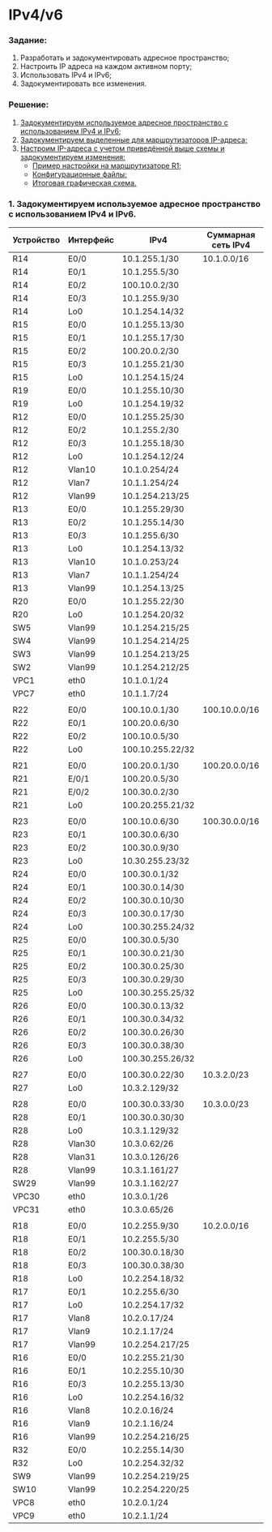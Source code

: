 #  IPv4/v6

###  Задание:

  1. Разработать и задокументировать адресное пространство;
  2. Настроить IP адреса на каждом активном порту;
  3. Использовать IPv4 и IPv6;
  4. Задокументировать все изменения.



###  Решение:

  1. [Задокументируем используемое адресное пространство с использованием IPv4 и IPv6;](README.md#1-%D0%B7%D0%B0%D0%B4%D0%BE%D0%BA%D1%83%D0%BC%D0%B5%D0%BD%D1%82%D0%B8%D1%80%D1%83%D0%B5%D0%BC-%D0%B8%D1%81%D0%BF%D0%BE%D0%BB%D1%8C%D0%B7%D1%83%D0%B5%D0%BC%D0%BE%D0%B5-%D0%B0%D0%B4%D1%80%D0%B5%D1%81%D0%BD%D0%BE%D0%B5-%D0%BF%D1%80%D0%BE%D1%81%D1%82%D1%80%D0%B0%D0%BD%D1%81%D1%82%D0%B2%D0%BE-%D1%81-%D0%B8%D1%81%D0%BF%D0%BE%D0%BB%D1%8C%D0%B7%D0%BE%D0%B2%D0%B0%D0%BD%D0%B8%D0%B5%D0%BC-ipv4-%D0%B8-ipv6)
  2. [Задокументируем выделенные для маршрутизаторов IP-адреса;](README.md#2-%D0%B7%D0%B0%D0%B4%D0%BE%D0%BA%D1%83%D0%BC%D0%B5%D0%BD%D1%82%D0%B8%D1%80%D1%83%D0%B5%D0%BC-%D0%B2%D1%8B%D0%B4%D0%B5%D0%BB%D0%B5%D0%BD%D0%BD%D1%8B%D0%B5-%D0%B4%D0%BB%D1%8F-%D0%BC%D0%B0%D1%80%D1%88%D1%80%D1%83%D1%82%D0%B8%D0%B7%D0%B0%D1%82%D0%BE%D1%80%D0%BE%D0%B2-ip-%D0%B0%D0%B4%D1%80%D0%B5%D1%81%D0%B0)
  3. [Настроим IP-адреса с учетом приведённой выше схемы и задокументируем изменения:](README.md#3-%D0%BD%D0%B0%D1%81%D1%82%D1%80%D0%BE%D0%B8%D0%BC-ip-%D0%B0%D0%B4%D1%80%D0%B5%D1%81%D0%B0-%D1%81-%D1%83%D1%87%D0%B5%D1%82%D0%BE%D0%BC-%D0%BF%D1%80%D0%B8%D0%B2%D0%B5%D0%B4%D1%91%D0%BD%D0%BD%D0%BE%D0%B9-%D0%B2%D1%8B%D1%88%D0%B5-%D1%81%D1%85%D0%B5%D0%BC%D1%8B-%D0%B8-%D0%B7%D0%B0%D0%B4%D0%BE%D0%BA%D1%83%D0%BC%D0%B5%D0%BD%D1%82%D0%B8%D1%80%D1%83%D0%B5%D0%BC-%D0%B8%D0%B7%D0%BC%D0%B5%D0%BD%D0%B5%D0%BD%D0%B8%D1%8F)
     - [Пример настройки на маршрутизаторе R1;](README.md#%D0%BF%D1%80%D0%B8%D0%BC%D0%B5%D1%80-%D0%BD%D0%B0%D1%81%D1%82%D1%80%D0%BE%D0%B9%D0%BA%D0%B8-%D0%BD%D0%B0-%D0%BC%D0%B0%D1%80%D1%88%D1%80%D1%83%D1%82%D0%B8%D0%B7%D0%B0%D1%82%D0%BE%D1%80%D0%B5-r1)
     - [Конфигурационные файлы;](configs/)
     - [Итоговая графическая схема.](README.md#%D0%B8%D1%82%D0%BE%D0%B3%D0%BE%D0%B2%D0%B0%D1%8F-%D0%B3%D1%80%D0%B0%D1%84%D0%B8%D1%87%D0%B5%D1%81%D0%BA%D0%B0%D1%8F-%D1%81%D1%85%D0%B5%D0%BC%D0%B0)

###  1. Задокументируем используемое адресное пространство с использованием IPv4 и IPv6.

| Устройство | Интерфейс | IPv4             | Суммарная сеть IPv4 | IPv6 unicast           | IPv6 link-local | Суммарная сеть IPv6 |
|------------|-----------|------------------|---------------------|------------------------|-----------------|---------------------|
| R14        | E0/0      | 10.1.255.1/30    | 10.1.0.0/16         | 2001:A:1:1400::/64     | fe80::14/10     | 2001:A:1::/48       |
| R14        | E0/1      | 10.1.255.5/30    |                     | 2001:A:1:1401::/64     |                 |                     |
| R14        | E0/2      | 100.10.0.2/30    |                     | 2001:B:1:2200::1402/64 |                 |                     |
| R14        | E0/3      | 10.1.255.9/30    |                     | 2001:A:1:1403::/64     |                 |                     |
| R14        | Lo0       | 10.1.254.14/32   |                     | 2001:A:1::14/128       |                 |                     |
| R15        | E0/0      | 10.1.255.13/30   |                     | 2001:A:1:1500::/64     | Fe80::15/10     |                     |
| R15        | E0/1      | 10.1.255.17/30   |                     | 2001:A:1:1501::/64     |                 |                     |
| R15        | E0/2      | 100.20.0.2/30    |                     | 2001:B:2:2100::1502/64 |                 |                     |
| R15        | E0/3      | 10.1.255.21/30   |                     | 2001:A:1:1503::/64     |                 |                     |
| R15        | Lo0       | 10.1.254.15/24   |                     | 2001:A:1::15/128       |                 |                     |
| R19        | E0/0      | 10.1.255.10/30   |                     | 2001:A:1:1403::1900/64 | Fe80::19/10     |                     |
| R19        | Lo0       | 10.1.254.19/32   |                     | 2001:A:1::19/128       |                 |                     |
| R12        | E0/0      | 10.1.255.25/30   |                     | 2001:A:1:1200::/64     | Fe80::12/10     |                     |
| R12        | E0/2      | 10.1.255.2/30    |                     | 2001:A:1:1400::1202/64 |                 |                     |
| R12        | E0/3      | 10.1.255.18/30   |                     | 2001:A:1:1501::1203/64 |                 |                     |
| R12        | Lo0       | 10.1.254.12/24   |                     | 2001:A:1::12/128       |                 |                     |
| R12        | Vlan10    | 10.1.0.254/24    |                     | 2001:A:1:ff10::12/64   | Fe80::12/10     |                     |
| R12        | Vlan7     | 10.1.1.254/24    |                     | 2001:A:1:fff7::12/64   |                 |                     |
| R12        | Vlan99    | 10.1.254.213/25  |                     | 2001:A:1:ff99::12/64   |                 |                     |
| R13        | E0/0      | 10.1.255.29/30   |                     | 2001:A:1:1300::/64     | Fe80::13/10     |                     |
| R13        | E0/2      | 10.1.255.14/30   |                     | 2001:A:1:1503::1302/64 |                 |                     |
| R13        | E0/3      | 10.1.255.6/30    |                     | 2001:A:1:1401::1303/64 |                 |                     |
| R13        | Lo0       | 10.1.254.13/32   |                     | 2001:A:1::13/128       |                 |                     |
| R13        | Vlan10    | 10.1.0.253/24    |                     | 2001:A:1:ff10::13/64   | Fe80::13/10     |                     |
| R13        | Vlan7     | 10.1.1.254/24    |                     | 2001:A:1:fff7::13/64   |                 |                     |
| R13        | Vlan99    | 10.1.254.13/25   |                     | 2001:A:1:ff99::13/64   |                 |                     |
| R20        | E0/0      | 10.1.255.22/30   |                     | 2001:A:1:1403::2000/64 | Fe80::20/10     |                     |
| R20        | Lo0       | 10.1.254.20/32   |                     | 2001:A:1::20/128       |                 |                     |
| SW5        | Vlan99    | 10.1.254.215/25  |                     | 2001:A:1:ff99::5/64    | Fe80::5/10      |                     |
| SW4        | Vlan99    | 10.1.254.214/25  |                     | 2001:A:1:ff99::4/64    | Fe80::4/10      |                     |
| SW3        | Vlan99    | 10.1.254.213/25  |                     | 2001:A:1:ff99::3/64    | Fe80::3/10      |                     |
| SW2        | Vlan99    | 10.1.254.212/25  |                     | 2001:A:1:ff99::2/64    | Fe80::2/10      |                     |
| VPC1       | eth0      | 10.1.0.1/24      |                     | 2001:A:1:fff1::1/64    | Fe80::1/10      |                     |
| VPC7       | eth0      | 10.1.1.7/24      |                     | 2001:A:1:fff7::7/64    | Fe80::7/10      |                     |
|            |           |                  |                     |                        |                 |                     |
| R22        | E0/0      | 100.10.0.1/30    | 100.10.0.0/16       | 2001:B:1:2200::/64     | Fe80::22/10     | 2001:B:1:/48        |
| R22        | E0/1      | 100.20.0.6/30    |                     | 2001:B:2:2101::2201/64 | Fe80::22/10     |                     |
| R22        | E0/2      | 100.10.0.5/30    |                     | 2001:B:1:2202::/64     | Fe80::22/10     |                     |
| R22        | Lo0       | 100.10.255.22/32 |                     | 2001:B:1::22/128       |                 |                     |
|            |           |                  |                     |                        |                 |                     |
| R21        | E0/0      | 100.20.0.1/30    | 100.20.0.0/16       | 2001:B:2:2100::/64     | Fe80::21/10     | 2001:B:2:/48        |
| R21        | E/0/1     | 100.20.0.5/30    |                     | 2001:B:2:2101::/64     | Fe80::21/10     |                     |
| R21        | E/0/2     | 100.30.0.2/30    |                     | 2001:B:2:2102::/64     | Fe80::21/10     |                     |
| R21        | Lo0       | 100.20.255.21/32 |                     | 2001:B:2::21/128       |                 |                     |
|            |           |                  |                     |                        |                 |                     |
| R23        | E0/0      | 100.10.0.6/30    | 100.30.0.0/16       | 2001:B:1:2202::2300/64 | Fe80::23/10     | 2001:B:3:/48        |
| R23        | E0/1      | 100.30.0.6/30    |                     | 2001:B:3:2301::/64     | Fe80::23/10     |                     |
| R23        | E0/2      | 100.30.0.9/30    |                     | 2001:B:3:2302::/64     | Fe80::23/10     |                     |
| R23        | Lo0       | 10.30.255.23/32  |                     | 2001:B:3::23/128       |                 |                     |
| R24        | E0/0      | 100.30.0.1/32    |                     | 2001:B:2:2102::2400/64 | Fe80::24/10     |                     |
| R24        | E0/1      | 100.30.0.14/30   |                     | 2001:B:3:2600::2401/64 | Fe80::24/10     |                     |
| R24        | E0/2      | 100.30.0.10/30   |                     | 2001:B:3:2302::2402/64 | Fe80::24/10     |                     |
| R24        | E0/3      | 100.30.0.17/30   |                     | 2001:B:3:2403::/64     | Fe80::24/10     |                     |
| R24        | Lo0       | 100.30.255.24/32 |                     | 2001:B:3::24/128       |                 |                     |
| R25        | E0/0      | 100.30.0.5/30    |                     | 2001:B:3:2301::2500/64 | Fe80::25/10     |                     |
| R25        | E0/1      | 100.30.0.21/30   |                     | 2001:B:3:2501::/64     | Fe80::25/10     |                     |
| R25        | E0/2      | 100.30.0.25/30   |                     | 2001:B:3:2502::/64     | Fe80::25/10     |                     |
| R25        | E0/3      | 100.30.0.29/30   |                     | 2001:B:3:2503::/64     | Fe80::25/10     |                     |
| R25        | Lo0       | 100.30.255.25/32 |                     | 2001:B:3::25/128       |                 |                     |
| R26        | E0/0      | 100.30.0.13/32   |                     | 2001:B:3:2600::/64     | Fe80::26/10     |                     |
| R26        | E0/1      | 100.30.0.34/32   |                     | 2001:B:3:2601::/64     | Fe80::26/10     |                     |
| R26        | E0/2      | 100.30.0.26/30   |                     | 2001:B:3:2502::2602/64 | Fe80::26/10     |                     |
| R26        | E0/3      | 100.30.0.38/30   |                     | 2001:B:3:2603::/64     | Fe80::26/10     |                     |
| R26        | Lo0       | 100.30.255.26/32 |                     | 2001:B:3::26/128       |                 |                     |
|            |           |                  |                     |                        |                 |                     |
| R27        | E0/0      | 100.30.0.22/30   | 10.3.2.0/23         | 2001:B:3:2501::2700/64 | Fe80::27/10     | 2001:A:4::/48       |
| R27        | Lo0       | 10.3.2.129/32    |                     | 2001:A:4::27/128       |                 |                     |
|            |           |                  |                     |                        |                 |                     |
| R28        | E0/0      | 100.30.0.33/30   | 10.3.0.0/23         | 2001:B:3:2601::2800/64 | Fe80::28/10     | 2001:A:3::/48       |
| R28        | E0/1      | 100.30.0.30/30   |                     | 2001:B:3:2503::2801/64 | Fe80::28/10     |                     |
| R28        | Lo0       | 10.3.1.129/32    |                     | 2001:A:3::28/128       |                 |                     |
| R28        | Vlan30    | 10.3.0.62/26     |                     | 2001:A:3:ff30::28/64   | Fe80::28/10     |                     |
| R28        | Vlan31    | 10.3.0.126/26    |                     | 2001:A:3:ff31::28/64   | Fe80::28/10     |                     |
| R28        | Vlan99    | 10.3.1.161/27    |                     | 2001:A:3:ff99::28/64   | Fe80::28/10     |                     |
| SW29       | Vlan99    | 10.3.1.162/27    |                     | 2001:A:3:ff99::29/64   | Fe80::29/10     |                     |
| VPC30      | eth0      | 10.3.0.1/26      |                     | 2001:A:3:ff30::30/64   | Fe80::30/10     |                     |
| VPC31      | eth0      | 10.3.0.65/26     |                     | 2001:A:3:ff31::31/64   | Fe80::31/10     |                     |
|            |           |                  |                     |                        |                 |                     |
| R18        | E0/0      | 10.2.255.9/30    | 10.2.0.0/16         | 2001:A:2:1800::/64     | Fe80::18/10     | 2001:A:2::/48       |
| R18        | E0/1      | 10.2.255.5/30    |                     | 2001:A:2:1801::/64     | Fe80::18/10     |                     |
| R18        | E0/2      | 100.30.0.18/30   |                     | 2001:B:3:2403::1802/64 | Fe80::18/10     |                     |
| R18        | E0/3      | 100.30.0.38/30   |                     | 2001:B:3:2603::1803/64 | Fe80::18/10     |                     |
| R18        | Lo0       | 10.2.254.18/32   |                     | 2001:A:2::18/128       |                 |                     |
| R17        | E0/1      | 10.2.255.6/30    |                     | 2001:A:2:1801::1701/64 | Fe80::17/10     |                     |
| R17        | Lo0       | 10.2.254.17/32   |                     | 2001:A:2::17/128       |                 |                     |
| R17        | Vlan8     | 10.2.0.17/24     |                     | 2001:A:2:fff8::17/64   | Fe80::17/10     |                     |
| R17        | Vlan9     | 10.2.1.17/24     |                     | 2001:A:2:fff9::17/64   | Fe80::17/10     |                     |
| R17        | Vlan99    | 10.2.254.217/25  |                     | 2001:A:2:ff99::17/64   | Fe80::17/10     |                     |
| R16        | E0/0      | 10.2.255.21/30   |                     | 2001:A:2:1600::/64     | Fe80::16/10     |                     |
| R16        | E0/1      | 10.2.255.10/30   |                     | 2001:A:2:1800::1601/64 | Fe80::16/10     |                     |
| R16        | E0/3      | 10.2.255.13/30   |                     | 2001:A:2:1603::/64     | Fe80::16/10     |                     |
| R16        | Lo0       | 10.2.254.16/32   |                     | 2001:A:2::16/128       |                 |                     |
| R16        | Vlan8     | 10.2.0.16/24     |                     | 2001:A:2:fff8::16/64   | Fe80::16/10     |                     |
| R16        | Vlan9     | 10.2.1.16/24     |                     | 2001:A:2:fff9::16/64   | Fe80::16/10     |                     |
| R16        | Vlan99    | 10.2.254.216/25  |                     | 2001:A:2:ff99::16/64   | Fe80::16/10     |                     |
| R32        | E0/0      | 10.2.255.14/30   |                     | 2001:A:2:1603::3200/64 | Fe80::32/10     |                     |
| R32        | Lo0       | 10.2.254.32/32   |                     | 2001:A:2::32/128       |                 |                     |
| SW9        | Vlan99    | 10.2.254.219/25  |                     | 2001:A:2:ff99::9/64    | Fe80::9/10      |                     |
| SW10       | Vlan99    | 10.2.254.220/25  |                     | 2001:A:2:ff99::10/64   | Fe80::10/10     |                     |
| VPC8       | eth0      | 10.2.0.1/24      |                     | 2001:A:2:fff8::8/64    | Fe80::8/10      |                     |
| VPC9       | eth0      | 10.2.1.1/24      |                     | 2001:A:2:fff9::9/64    | Fe80::9/10      |                     |
